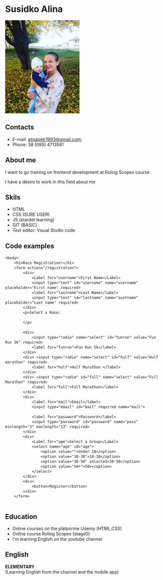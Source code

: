 # Susidko Alina
![foto](154014606228008d6d73915b7505708b914e298d7e0f1e35d299878a7dbf85d48a453b1df19b598e4b35abfbbd31fb5a25bcc93824475982f08c3fff96c6a6ee15da60bab556a.jpg)
## Contacts
* E-mail: alinapetr1993@gmail.com;
* Phone: 38 (095) 4713581

## About me

I want to go training on frontend development at Roling Scopes course  

I have a desire to work in this field
 about me
 
## Skils

* HTML
* CSS (SURE USER)
* JS (stardet learning)
* GIT (BASIC)
* Text editor: Visual Studio code

## Code examples

```
<body>
    <h1>Race Registration!</h1>  
    <form action="/registration">  
        <div>  
            <Label for="username">First Name</Label>  
            <input type="text" id="username" name="username" placeholder="First name" required>  
            <label for="lastname">Last Name</label>  
            <input type="text" id="lastname" name="austname"   placeholder="Last name" required>  
        </div>  
        <p>Select a Rase:  

        </p>  

        <div>  
            <input type="radio" name="select" id="funrun" value="Fun Run 5k" required>  
            <label for="funrun">Fun Run 5k</label>  
        </div>  
        <div> <input type="radio" name="select" id="hulf" value="Hulf marathon" required>  
            <label for="hulf">Hulf Muruthon </label>  
        </div>  
        <div> <input type="radio" id="full" name="select" value="Full Marathon" required>  
            <label for="full">Full Marathon</label>
        </div>  
        <div>  
            <label for="mail">Email</label>  
            <input type="email" id="mail" required name="mail">  

            <label for="password">Password</label>  
            <input type="password" id="password" name="pass" minlength="3" maxlength="13" required>  
        </div>  
        <div>  
            <Label for="age">Select a Group</Label>  
            <select name="age" id="age">  
                <option value="">Under 18</option>  
                <option value="18-30">18-30</option>    
                <option value="30-50" selected>30-50</option>  
                <option value="50+">50+</option>  
            </select>  
        </div>  
        <div>  
            <button>Register</button>  
        </div>  
    </form>  
 
```
## Education

* Online courses on the platporme Udemy (HTML,CSS)
* Online course Roling Scopes (stage0)
* I'm learning English on the youtube channel

## English  

**ELEMENTARY** <br> 
(Learning English from the channel and the mobile app) 
